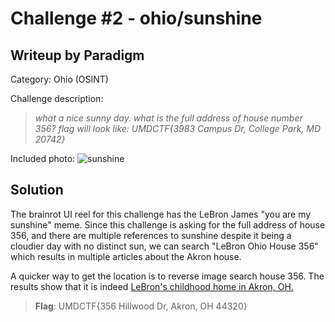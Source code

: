 # Challenge #2 - ohio/sunshine
## Writeup by Paradigm

Category: Ohio (OSINT)

Challenge description:

> *what a nice sunny day. what is the full address of house number 356? flag will look like: UMDCTF{3983 Campus Dr, College Park, MD 20742}*

Included photo: ![sunshine](sunshine.jpg)

## Solution

The brainrot UI reel for this challenge has the LeBron James "you are my sunshine" meme. Since this challenge is asking for the full address of house 356, and there are multiple references to sunshine despite it being a cloudier day with no distinct sun, we can search "LeBron Ohio House 356" which results in multiple articles about the Akron house.

A quicker way to get the location is to reverse image search house 356. The results show that it is indeed [LeBron's childhood home in Akron, OH.](https://maps.app.goo.gl/F39LzHUN7napJn1i9)

>**Flag**: UMDCTF{356 Hillwood Dr, Akron, OH 44320}